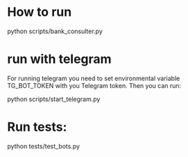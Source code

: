 # How to run
python scripts/bank_consulter.py

# run with telegram
For running telegram you need to set environmental variable 
TG_BOT_TOKEN with you Telegram token.
Then you can run:

python scripts/start_telegram.py


# Run tests:
python tests/test_bots.py


